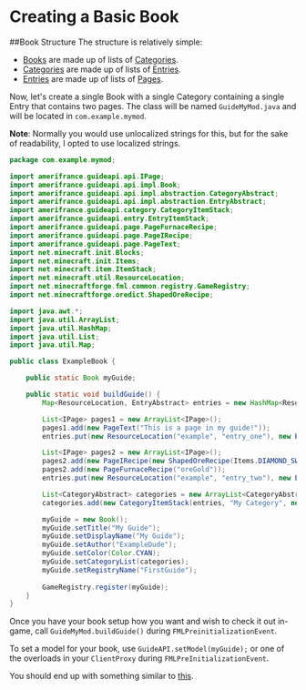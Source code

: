 Creating a Basic Book
==========================

##Book Structure
The structure is relatively simple:

* [Books](https://github.com/TeamAmeriFrance/Guide-API/blob/1.9/src/main/java/amerifrance/guideapi/api/impl/Book.java) are made up of lists of [Categories](https://github.com/TeamAmeriFrance/Guide-API/blob/1.9/src/main/java/amerifrance/guideapi/api/impl/Category.java).
* [Categories](https://github.com/TeamAmeriFrance/Guide-API/blob/1.9/src/main/java/amerifrance/guideapi/api/impl/Category.java) are made up of lists of [Entries](https://github.com/TeamAmeriFrance/Guide-API/blob/1.9/src/main/java/amerifrance/guideapi/api/impl/Entry.java).
* [Entries](https://github.com/TeamAmeriFrance/Guide-API/blob/1.9/src/main/java/amerifrance/guideapi/api/impl/Entry.java) are made up of lists of [Pages](https://github.com/TeamAmeriFrance/Guide-API/blob/1.9/src/main/java/amerifrance/guideapi/api/impl/Page.java).

Now, let's create a single Book with a single Category containing a single Entry that contains two pages. The class will be named `GuideMyMod.java` and will be located in `com.example.mymod`.

**Note**: Normally you would use unlocalized strings for this, but for the sake of readability, I opted to use localized strings.

```java
package com.example.mymod;

import amerifrance.guideapi.api.IPage;
import amerifrance.guideapi.api.impl.Book;
import amerifrance.guideapi.api.impl.abstraction.CategoryAbstract;
import amerifrance.guideapi.api.impl.abstraction.EntryAbstract;
import amerifrance.guideapi.category.CategoryItemStack;
import amerifrance.guideapi.entry.EntryItemStack;
import amerifrance.guideapi.page.PageFurnaceRecipe;
import amerifrance.guideapi.page.PageIRecipe;
import amerifrance.guideapi.page.PageText;
import net.minecraft.init.Blocks;
import net.minecraft.init.Items;
import net.minecraft.item.ItemStack;
import net.minecraft.util.ResourceLocation;
import net.minecraftforge.fml.common.registry.GameRegistry;
import net.minecraftforge.oredict.ShapedOreRecipe;

import java.awt.*;
import java.util.ArrayList;
import java.util.HashMap;
import java.util.List;
import java.util.Map;

public class ExampleBook {

    public static Book myGuide;

    public static void buildGuide() {
        Map<ResourceLocation, EntryAbstract> entries = new HashMap<ResourceLocation, EntryAbstract>();

        List<IPage> pages1 = new ArrayList<IPage>();
        pages1.add(new PageText("This is a page in my guide!"));
        entries.put(new ResourceLocation("example", "entry_one"), new EntryItemStack(pages1, "Entry One", new ItemStack(Blocks.BEACON)));

        List<IPage> pages2 = new ArrayList<IPage>();
        pages2.add(new PageIRecipe(new ShapedOreRecipe(Items.DIAMOND_SWORD, "D", "D", "S", 'D', Items.DIAMOND, 'S', Items.STICK)));
        pages2.add(new PageFurnaceRecipe("oreGold"));
        entries.put(new ResourceLocation("example", "entry_two"), new EntryItemStack(pages2, "Entry Two", new ItemStack(Items.DIAMOND_SWORD)));

        List<CategoryAbstract> categories = new ArrayList<CategoryAbstract>();
        categories.add(new CategoryItemStack(entries, "My Category", new ItemStack(Blocks.COMMAND_BLOCK)));

        myGuide = new Book();
        myGuide.setTitle("My Guide");
        myGuide.setDisplayName("My Guide");
        myGuide.setAuthor("ExampleDude");
        myGuide.setColor(Color.CYAN);
        myGuide.setCategoryList(categories);
        myGuide.setRegistryName("FirstGuide");
        
        GameRegistry.register(myGuide);
    }
}

```

Once you have your book setup how you want and wish to check it out in-game, call `GuideMyMod.buildGuide()` during `FMLPreinitializationEvent`.

To set a model for your book, use `GuideAPI.setModel(myGuide);` or one of the overloads in your `ClientProxy` during `FMLPreInitializationEvent`.

You should end up with something similar to [this](http://tehnut.info/files/examplebook.mp4).